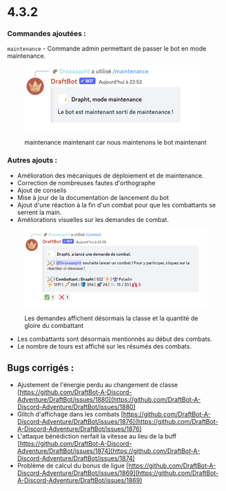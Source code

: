 # 4.3.2

### Commandes ajoutées :

`maintenance` - Commande admin permettant de passer le bot en mode maintenance.

<figure><img src="../.gitbook/assets/image (1) (2).png" alt=""><figcaption><p>maintenance maintenant car nous maintenons le bot maintenant</p></figcaption></figure>

### Autres ajouts :

* Amélioration des mécaniques de déploiement et de maintenance.
* Correction de nombreuses fautes d'orthographe
* Ajout de conseils
* Mise à jour de la documentation de lancement du bot
* Ajout d'une réaction à la fin d'un combat pour que les combattants se serrent la main.
* Améliorations visuelles sur les demandes de combat.

<figure><img src="../.gitbook/assets/image (1).png" alt=""><figcaption><p>Les demandes affichent désormais la classe et la quantité de gloire du combattant</p></figcaption></figure>

* Les combattants sont désormais mentionnés au début des combats.
* Le nombre de tours est affiché sur les résumés des combats.

## Bugs corrigés :

* Ajustement de l'énergie perdu au changement de classe [https://github.com/DraftBot-A-Discord-Adventure/DraftBot/issues/1880](https://github.com/DraftBot-A-Discord-Adventure/DraftBot/issues/1880)
* Glitch d'affichage dans les combats [https://github.com/DraftBot-A-Discord-Adventure/DraftBot/issues/1876](https://github.com/DraftBot-A-Discord-Adventure/DraftBot/issues/1876)
* L'attaque bénédiction nerfait la vitesse au lieu de la buff [https://github.com/DraftBot-A-Discord-Adventure/DraftBot/issues/1874](https://github.com/DraftBot-A-Discord-Adventure/DraftBot/issues/1874)
* Problème de calcul du bonus de ligue [https://github.com/DraftBot-A-Discord-Adventure/DraftBot/issues/1869](https://github.com/DraftBot-A-Discord-Adventure/DraftBot/issues/1869)
